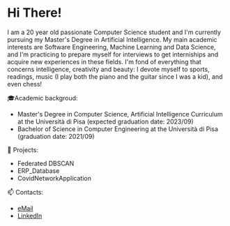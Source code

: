 # Hi There!
I am a 20 year old passionate Computer Science student and I'm currently pursuing my Master's Degree in Artificial Intelligence.
My main academic interests are Software Engineering, Machine Learning and Data Science, and I'm practicing to prepare myself for interviews to get interniships and acquire new experiences in these fields.
I'm fond of everything that concerns intelligence, creativity and beauty: I devote myself to sports, readings, music (I play both the piano and the guitar since I was a kid), and even chess! 

🎓Academic backgroud:
* Master's Degree in Computer Science, Artificial Intelligence Curriculum at the Università di Pisa (expected graduation date: 2023/09)
* Bachelor of Science in Computer Engineering at the Università di Pisa (graduation date: 2021/09)

📌 Projects:  
* Federated DBSCAN
* ERP_Database
* CovidNetworkApplication

📫 Contacts:
* [eMail](mailto:gmarinogh.8601@gmail.com)
* [LinkedIn](https://www.linkedin.com/in/gmarino862001/)
